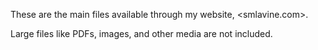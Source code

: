 These are the main files available through my website, <smlavine.com>.

Large files like PDFs, images, and other media are not included.
